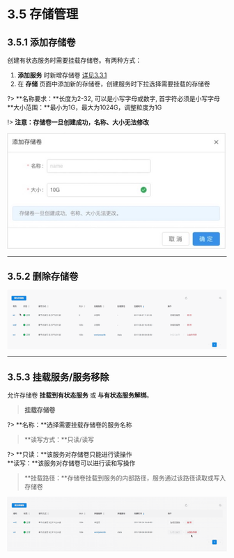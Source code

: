 # 3.5 存储管理

## 3.5.1 添加存储卷

创建有状态服务时需要挂载存储卷。有两种方式：  
1. **添加服务** 时新增存储卷 [详见3.3.1](user-guide/service.md)  
2. 在 **存储** 页面中添加新的存储卷，创建服务时下拉选择需要挂载的存储卷

?> **名称要求：**长度为2-32, 可以是小写字母或数字, 首字符必须是小写字母  
   **大小范围：**最小为1G，最大为1024G，调整粒度为1G

!> **注意：存储卷一旦创建成功，名称、大小无法修改**

![](_figures/user-guide/app-storage.jpeg)

***
## 3.5.2 删除存储卷

![](_figures/user-guide/storage-delete.gif)

***
## 3.5.3 挂载服务/服务移除

允许存储卷 **挂载到有状态服务** 或 **与有状态服务解绑**。

> **挂载存储卷**

?> **名称：**选择需要挂载存储卷的服务名称

> **读写方式：**只读/读写

?> **只读：**该服务对存储卷只能进行读操作  
   **读写：**该服务对存储卷可以进行读和写操作

> **挂载路径：**存储卷挂载到服务的内部路径，服务通过该路径读取或写入存储卷

![](_figures/user-guide/storage-mount.gif)